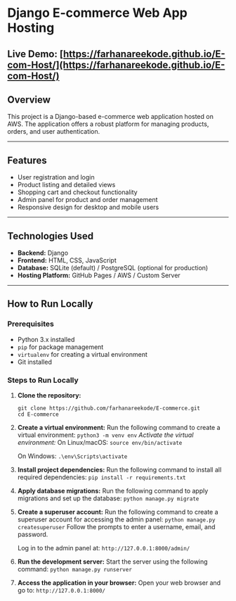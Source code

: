 # Django E-commerce Web App Hosting

**Live Demo:** [https://farhanareekode.github.io/E-com-Host/](https://farhanareekode.github.io/E-com-Host/)  
---

## Overview

This project is a Django-based e-commerce web application hosted on AWS. The application offers a robust platform for managing products, orders, and user authentication.

---

## Features

- User registration and login
- Product listing and detailed views
- Shopping cart and checkout functionality
- Admin panel for product and order management
- Responsive design for desktop and mobile users

---

## Technologies Used

- **Backend:** Django
- **Frontend:** HTML, CSS, JavaScript
- **Database:** SQLite (default) / PostgreSQL (optional for production)
- **Hosting Platform:** GitHub Pages / AWS / Custom Server

---

## How to Run Locally

### Prerequisites
- Python 3.x installed
- `pip` for package management
- `virtualenv` for creating a virtual environment
- Git installed

### Steps to Run Locally

1. **Clone the repository:**
   ```
   git clone https://github.com/farhanareekode/E-commerce.git
   cd E-commerce
   
2. **Create a virtual environment:**
Run the following command to create a virtual environment:
`python3 -m venv env`
   *Activate the virtual environment:*
   On Linux/macOS:
   `source env/bin/activate`
   
   On Windows:
   `.\env\Scripts\activate`

3. **Install project dependencies:**
Run the following command to install all required dependencies:
   `pip install -r requirements.txt`
   
4. **Apply database migrations:**
Run the following command to apply migrations and set up the database:
   `python manage.py migrate`
   
5. **Create a superuser account:**
Run the following command to create a superuser account for accessing the admin panel:
   `python manage.py createsuperuser`
   Follow the prompts to enter a username, email, and password.
   
   Log in to the admin panel at:
   `http://127.0.0.1:8000/admin/`

6. **Run the development server:**
Start the server using the following command:
   `python manage.py runserver`

7. **Access the application in your browser:**
Open your web browser and go to:
   `http://127.0.0.1:8000/`
